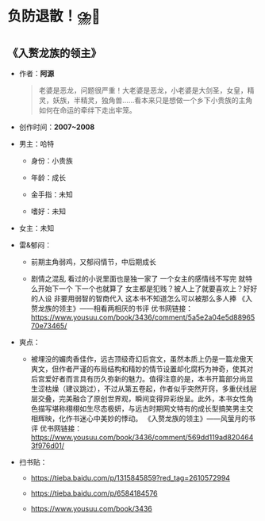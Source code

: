 # 负防退散！⛈️🤢

## 《入赘龙族的领主》

- 作者：**阿源**
  
    > 老婆是恶龙，问题很严重！大老婆是恶龙，小老婆是大剑圣，女皇，精灵，妖族，半精灵，独角兽……看本来只是想做一个乡下小贵族的主角如何在命运的牵绊下走出牢笼。

- 创作时间：**2007~2008**

- 男主：哈特

  * 身份：小贵族
  
  * 年龄：成长
  * 金手指：未知
  * 嗜好：未知

- 女主：未知

- 雷&郁闷：

  * 前期主角弱鸡，又郁闷情节，中后期成长

  * 剧情之混乱  看过的小说里面也是独一家了 一个女主的感情线不写完 就特么开始下一个 下一个也就算了 女主都是犯贱？被人上了就要喜欢上？好好的人设 非要用弱智的智商代入 这本书不知道怎么可以被那么多人捧
  《入赘龙族的领主》——相看两相厌的书评
  优书网链接：https://www.yousuu.com/book/3436/comment/5a5e2a04e5d8896570e73465/

- 爽点：
  
  * 被埋没的媚肉香佳作，远古顶级奇幻后宫文，虽然本质上仍是一篇龙傲天爽文，但作者严谨的布局结构和精妙的情节设置却化腐朽为神奇，使其对后宫爱好者而言具有历久弥新的魅力。值得注意的是，本书开篇部分尚显生涩枯燥（建议跳过），不过从第五卷起，作者似乎突然开窍，多重伏线层层交叠，完美融合了原创世界观，瞬间变得异彩纷呈。此外，本书女性角色描写堪称栩栩如生尽态极妍，与远古时期网文特有的成长型搞笑男主交相辉映，化作书迷心中美妙的悸动。
  《入赘龙族的领主》——风萤月的书评
  优书网链接：https://www.yousuu.com/book/3436/comment/569dd119ad8204643f976d01/

- 扫书贴：
  
  * <https://tieba.baidu.com/p/1315845859?red_tag=2610572994>

  * <https://tieba.baidu.com/p/6584184576>
  * <https://www.yousuu.com/book/3436>